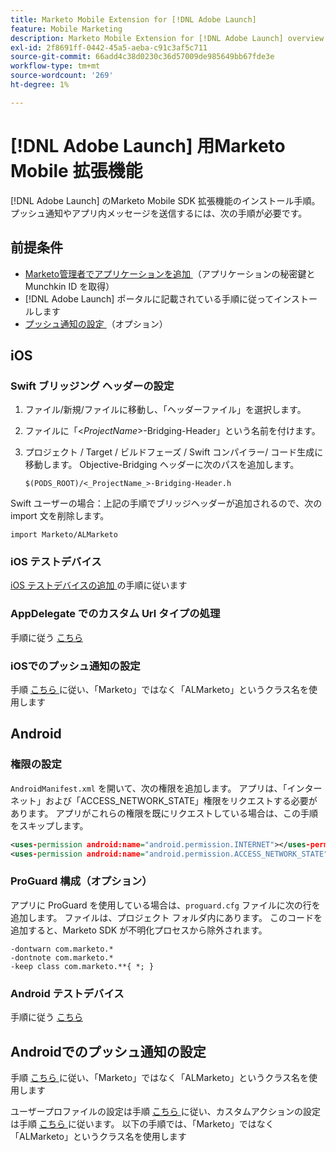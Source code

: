 ```yaml
---
title: Marketo Mobile Extension for [!DNL Adobe Launch]
feature: Mobile Marketing
description: Marketo Mobile Extension for [!DNL Adobe Launch] overview
exl-id: 2f8691ff-0442-45a5-aeba-c91c3af5c711
source-git-commit: 66add4c38d0230c36d57009de985649bb67fde3e
workflow-type: tm+mt
source-wordcount: '269'
ht-degree: 1%

---
```


# [!DNL Adobe Launch] 用Marketo Mobile 拡張機能

[!DNL Adobe Launch] のMarketo Mobile SDK 拡張機能のインストール手順。 プッシュ通知やアプリ内メッセージを送信するには、次の手順が必要です。

## 前提条件

- [Marketo管理者でアプリケーションを追加 ](https://experienceleague.adobe.com/ja/docs/marketo/using/product-docs/mobile-marketing/admin/add-a-mobile-app) （アプリケーションの秘密鍵と Munchkin ID を取得）
- [!DNL Adobe Launch] ポータルに記載されている手順に従ってインストールします
- [ プッシュ通知の設定 ](push-notifications.md) （オプション）

## iOS

### Swift ブリッジング ヘッダーの設定

1. ファイル/新規/ファイルに移動し、「ヘッダーファイル」を選択します。
1. ファイルに「&lt;_ProjectName_>-Bridging-Header」という名前を付けます。
1. プロジェクト / Target / ビルドフェーズ / Swift コンパイラー/ コード生成に移動します。 Objective-Bridging ヘッダーに次のパスを追加します。

   `$(PODS_ROOT)/<_ProjectName_>-Bridging-Header.h`

Swift ユーザーの場合：上記の手順でブリッジヘッダーが追加されるので、次の import 文を削除します。

`import Marketo/ALMarketo`

### iOS テストデバイス

[iOS テストデバイスの追加 ](installation.md#ios_test_devices) の手順に従います

### AppDelegate でのカスタム Url タイプの処理

手順に従う [ こちら ](installation.md#ios_test_devices)

### iOSでのプッシュ通知の設定

手順 [ こちら ](push-notifications.md) に従い、「Marketo」ではなく「ALMarketo」というクラス名を使用します

## Android

### 権限の設定

`AndroidManifest.xml` を開いて、次の権限を追加します。 アプリは、「インターネット」および「ACCESS_NETWORK_STATE」権限をリクエストする必要があります。 アプリがこれらの権限を既にリクエストしている場合は、この手順をスキップします。

```xml
<uses‐permission android:name="android.permission.INTERNET"></uses‐permission>
<uses‐permission android:name="android.permission.ACCESS_NETWORK_STATE"></uses‐permission>
```

### ProGuard 構成（オプション）

アプリに ProGuard を使用している場合は、`proguard.cfg` ファイルに次の行を追加します。 ファイルは、プロジェクト フォルダ内にあります。 このコードを追加すると、Marketo SDK が不明化プロセスから除外されます。

```
-dontwarn com.marketo.*
-dontnote com.marketo.*
-keep class com.marketo.**{ *; }
```

### Android テストデバイス

手順に従う [ こちら ](installation.md#android_test_devices)

## Androidでのプッシュ通知の設定

手順 [ こちら ](installation.md#android_firebase_cloud_messaging_support) に従い、「Marketo」ではなく「ALMarketo」というクラス名を使用します

ユーザープロファイルの設定は手順 [ こちら ](user-profiles.md) に従い、カスタムアクションの設定は手順 [ こちら ](custom-actions.md#android_custom_action) に従います。 以下の手順では、「Marketo」ではなく「ALMarketo」というクラス名を使用します
